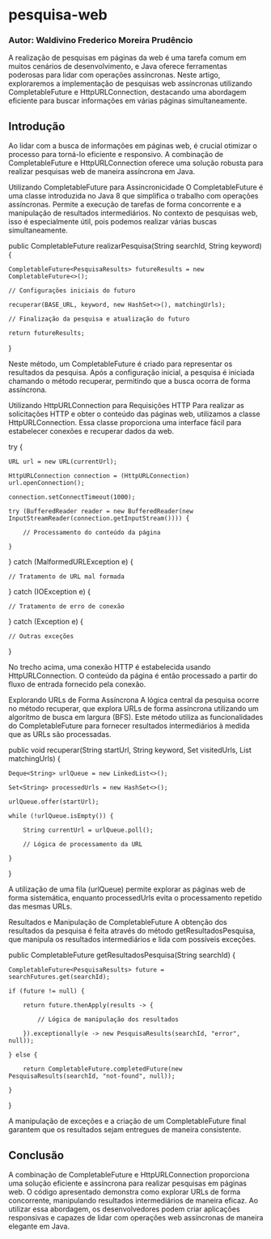 # pesquisa-web

### Autor: Waldivino Frederico Moreira Prudêncio

A realização de pesquisas em páginas da web é uma tarefa comum em muitos cenários de desenvolvimento, e Java oferece ferramentas poderosas para lidar com operações assíncronas. Neste artigo, exploraremos a implementação de pesquisas web assíncronas utilizando CompletableFuture e HttpURLConnection, destacando uma abordagem eficiente para buscar informações em várias páginas simultaneamente.

## Introdução
Ao lidar com a busca de informações em páginas web, é crucial otimizar o processo para torná-lo eficiente e responsivo. A combinação de CompletableFuture e HttpURLConnection oferece uma solução robusta para realizar pesquisas web de maneira assíncrona em Java.

Utilizando CompletableFuture para Assincronicidade
O CompletableFuture é uma classe introduzida no Java 8 que simplifica o trabalho com operações assíncronas. Permite a execução de tarefas de forma concorrente e a manipulação de resultados intermediários. No contexto de pesquisas web, isso é especialmente útil, pois podemos realizar várias buscas simultaneamente.

public CompletableFuture<PesquisaResults> realizarPesquisa(String searchId, String keyword) {

    CompletableFuture<PesquisaResults> futureResults = new CompletableFuture<>();

    // Configurações iniciais do futuro

    recuperar(BASE_URL, keyword, new HashSet<>(), matchingUrls);

    // Finalização da pesquisa e atualização do futuro

    return futureResults;

}

Neste método, um CompletableFuture é criado para representar os resultados da pesquisa. Após a configuração inicial, a pesquisa é iniciada chamando o método recuperar, permitindo que a busca ocorra de forma assíncrona.

Utilizando HttpURLConnection para Requisições HTTP
Para realizar as solicitações HTTP e obter o conteúdo das páginas web, utilizamos a classe HttpURLConnection. Essa classe proporciona uma interface fácil para estabelecer conexões e recuperar dados da web.

try {

    URL url = new URL(currentUrl);

    HttpURLConnection connection = (HttpURLConnection) url.openConnection();

    connection.setConnectTimeout(1000);

    try (BufferedReader reader = new BufferedReader(new InputStreamReader(connection.getInputStream()))) {

        // Processamento do conteúdo da página

    }

} catch (MalformedURLException e) {

    // Tratamento de URL mal formada

} catch (IOException e) {

    // Tratamento de erro de conexão

} catch (Exception e) {

    // Outras exceções

}

No trecho acima, uma conexão HTTP é estabelecida usando HttpURLConnection. O conteúdo da página é então processado a partir do fluxo de entrada fornecido pela conexão.

Explorando URLs de Forma Assíncrona
A lógica central da pesquisa ocorre no método recuperar, que explora URLs de forma assíncrona utilizando um algoritmo de busca em largura (BFS). Este método utiliza as funcionalidades do CompletableFuture para fornecer resultados intermediários à medida que as URLs são processadas.

public void recuperar(String startUrl, String keyword, Set<String> visitedUrls, List<String> matchingUrls) {

    Deque<String> urlQueue = new LinkedList<>();

    Set<String> processedUrls = new HashSet<>();

    urlQueue.offer(startUrl);

    while (!urlQueue.isEmpty()) {

        String currentUrl = urlQueue.poll();

        // Lógica de processamento da URL

    }

}

A utilização de uma fila (urlQueue) permite explorar as páginas web de forma sistemática, enquanto processedUrls evita o processamento repetido das mesmas URLs.

Resultados e Manipulação de CompletableFuture
A obtenção dos resultados da pesquisa é feita através do método getResultadosPesquisa, que manipula os resultados intermediários e lida com possíveis exceções.

public CompletableFuture<PesquisaResults> getResultadosPesquisa(String searchId) {

    CompletableFuture<PesquisaResults> future = searchFutures.get(searchId);

    if (future != null) {

        return future.thenApply(results -> {

            // Lógica de manipulação dos resultados

        }).exceptionally(e -> new PesquisaResults(searchId, "error", null));

    } else {

        return CompletableFuture.completedFuture(new PesquisaResults(searchId, "not-found", null));

    }

}

A manipulação de exceções e a criação de um CompletableFuture final garantem que os resultados sejam entregues de maneira consistente.

## Conclusão
A combinação de CompletableFuture e HttpURLConnection proporciona uma solução eficiente e assíncrona para realizar pesquisas em páginas web. O código apresentado demonstra como explorar URLs de forma concorrente, manipulando resultados intermediários de maneira eficaz. Ao utilizar essa abordagem, os desenvolvedores podem criar aplicações responsivas e capazes de lidar com operações web assíncronas de maneira elegante em Java.
